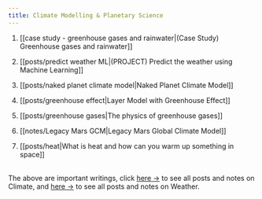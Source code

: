 ```yaml
---
title: Climate Modelling & Planetary Science
---
```




1. [[case study - greenhouse gases and rainwater|(Case Study) Greenhouse gases and rainwater]]
2. [[posts/predict weather ML|(PROJECT) Predict the weather using Machine Learning]]
3. [[posts/naked planet climate model|Naked Planet Climate Model]]
4. [[posts/greenhouse effect|Layer Model with Greenhouse Effect]]

5. [[posts/greenhouse gases|The physics of greenhouse gases]]

6. [[notes/Legacy Mars GCM|Legacy Mars Global Climate Model]]

7. [[posts/heat|What is heat and how can you warm up something in space]]


<br>
The above are important writings, click <a href="/tags/climate">here →</a> to see all posts and notes on Climate, and <a href="/tags/weather">here →</a> to see all posts and notes on Weather.



